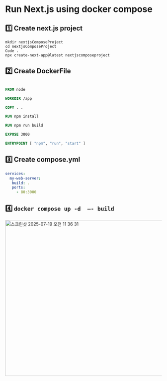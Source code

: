 # Run Next.js using docker compose 




## 1️⃣ Create next.js project

```mkdir nextjsComposeProject ```  
```cd nextjsComposeProject ```  
``` Code . ```  
``` npx create-next-app@latest nextjscomposeproject ```

## 2️⃣ Create DockerFile

```dockerfile

FROM node

WORKDIR /app

COPY . .

RUN npm install 

RUN npm run build

EXPOSE 3000

ENTRYPOINT [ "npm", "run", "start" ]

```


## 3️⃣ Create compose.yml

```compose.yml
services:
  my-web-server:
   build: .
   ports:
     - 80:3000
```


## 4️⃣ ```docker compose up -d  —- build ```

<img width="662" height="500" alt="스크린샷 2025-07-19 오전 11 36 31" src="https://github.com/user-attachments/assets/f3602c77-ce54-4ea9-955e-0a85c4d5a383" />


